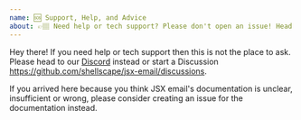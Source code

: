 ```yaml
---
name: 🆘 Support, Help, and Advice
about: 👉🏽 Need help or tech support? Please don't open an issue! Head to https://discord.gg/E9ZGqYRZ or start a Discussion https://github.com/shellscape/jsx-email/discussions
---
```


Hey there! If you need help or tech support then this is not the place to
ask. Please head to our [Discord](https://discord.gg/E9ZGqYRZ)
instead or start a Discussion https://github.com/shellscape/jsx-email/discussions.

If you arrived here because you think JSX email's documentation is unclear,
insufficient or wrong, please consider creating an issue for the documentation
instead.
